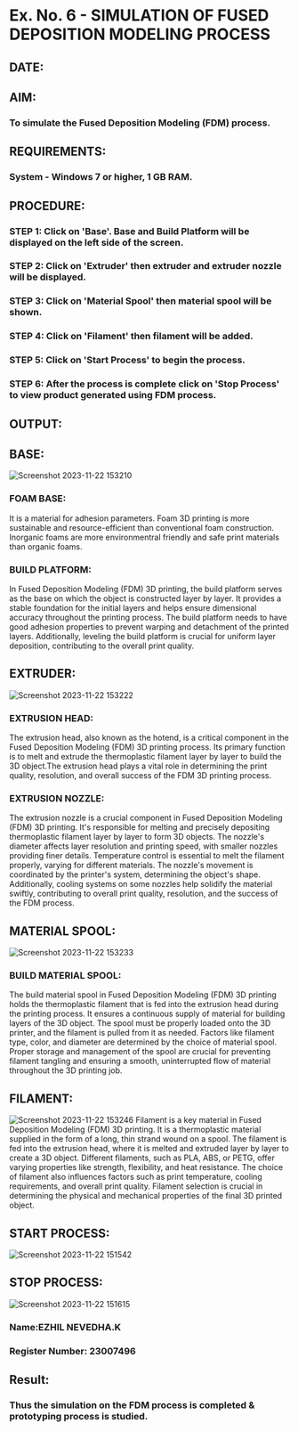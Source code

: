 # Ex. No. 6 - SIMULATION OF FUSED DEPOSITION MODELING PROCESS

## DATE: 
## AIM:
### To simulate the Fused Deposition Modeling (FDM) process.

## REQUIREMENTS:
### System - Windows 7 or higher, 1 GB RAM.

## PROCEDURE:
### STEP 1: Click on 'Base'. Base and Build Platform will be displayed on the left side of the screen.
### STEP 2: Click on 'Extruder' then extruder and extruder nozzle will be displayed.
### STEP 3: Click on 'Material Spool' then material spool will be shown.
### STEP 4: Click on 'Filament' then filament will be added.
### STEP 5: Click on 'Start Process' to begin the process.
### STEP 6: After the process is complete click on 'Stop Process' to view product generated using FDM process.

## OUTPUT:
## BASE:
![Screenshot 2023-11-22 153210](https://github.com/ezhilnevedha/Ex.-No---6.-SIMULATION-OF-FUSED-DEPOSITION-MODELING-PROCESS/assets/140057992/a7ce9963-9604-4d20-98f8-4f9f6522d95f)
### FOAM BASE:
It is a material for adhesion parameters. Foam 3D printing is more sustainable and resource-efficient than conventional foam construction. Inorganic foams are more environmentral friendly and safe print materials than organic foams.
### BUILD PLATFORM:
In Fused Deposition Modeling (FDM) 3D printing, the build platform serves as the base on which the object is constructed layer by layer. It provides a stable foundation for the initial layers and helps ensure dimensional accuracy throughout the printing process. The build platform needs to have good adhesion properties to prevent warping and detachment of the printed layers. Additionally, leveling the build platform is crucial for uniform layer deposition, contributing to the overall print quality.
## EXTRUDER:
![Screenshot 2023-11-22 153222](https://github.com/ezhilnevedha/Ex.-No---6.-SIMULATION-OF-FUSED-DEPOSITION-MODELING-PROCESS/assets/140057992/ab4ead6a-41a6-4311-a92a-5fbc93184426)
### EXTRUSION HEAD:
The extrusion head, also known as the hotend, is a critical component in the Fused Deposition Modeling (FDM) 3D printing process. Its primary function is to melt and extrude the thermoplastic filament layer by layer to build the 3D object.The extrusion head plays a vital role in determining the print quality, resolution, and overall success of the FDM 3D printing process.
### EXTRUSION NOZZLE:
The extrusion nozzle is a crucial component in Fused Deposition Modeling (FDM) 3D printing. It's responsible for melting and precisely depositing thermoplastic filament layer by layer to form 3D objects. The nozzle's diameter affects layer resolution and printing speed, with smaller nozzles providing finer details. Temperature control is essential to melt the filament properly, varying for different materials. The nozzle's movement is coordinated by the printer's system, determining the object's shape. Additionally, cooling systems on some nozzles help solidify the material swiftly, contributing to overall print quality, resolution, and the success of the FDM process.
## MATERIAL SPOOL:
![Screenshot 2023-11-22 153233](https://github.com/ezhilnevedha/Ex.-No---6.-SIMULATION-OF-FUSED-DEPOSITION-MODELING-PROCESS/assets/140057992/02fc3e37-e43b-4f5e-ad5c-f6bdab02d6be)
### BUILD MATERIAL SPOOL:
The build material spool in Fused Deposition Modeling (FDM) 3D printing holds the thermoplastic filament that is fed into the extrusion head during the printing process. It ensures a continuous supply of material for building layers of the 3D object. The spool must be properly loaded onto the 3D printer, and the filament is pulled from it as needed. Factors like filament type, color, and diameter are determined by the choice of material spool. Proper storage and management of the spool are crucial for preventing filament tangling and ensuring a smooth, uninterrupted flow of material throughout the 3D printing job.
## FILAMENT:
![Screenshot 2023-11-22 153246](https://github.com/ezhilnevedha/Ex.-No---6.-SIMULATION-OF-FUSED-DEPOSITION-MODELING-PROCESS/assets/140057992/3ef4ac06-ea1b-418e-99cb-edc0cdb5ec8e)
Filament is a key material in Fused Deposition Modeling (FDM) 3D printing. It is a thermoplastic material supplied in the form of a long, thin strand wound on a spool. The filament is fed into the extrusion head, where it is melted and extruded layer by layer to create a 3D object. Different filaments, such as PLA, ABS, or PETG, offer varying properties like strength, flexibility, and heat resistance. The choice of filament also influences factors such as print temperature, cooling requirements, and overall print quality. Filament selection is crucial in determining the physical and mechanical properties of the final 3D printed object.
## START PROCESS:
![Screenshot 2023-11-22 151542](https://github.com/ezhilnevedha/Ex.-No---6.-SIMULATION-OF-FUSED-DEPOSITION-MODELING-PROCESS/assets/140057992/e364b421-f57e-4637-9771-4f9f9647cfd5)
## STOP PROCESS:
![Screenshot 2023-11-22 151615](https://github.com/ezhilnevedha/Ex.-No---6.-SIMULATION-OF-FUSED-DEPOSITION-MODELING-PROCESS/assets/140057992/2f68283c-7e5d-4c3f-b2bf-43db26d8d4af)

### Name:EZHIL NEVEDHA.K
### Register Number: 23007496

## Result:
### Thus the simulation on the FDM process is completed & prototyping process is studied.
